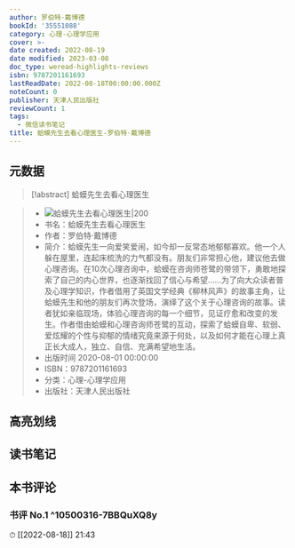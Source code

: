 ```yaml
---
author: 罗伯特·戴博德
bookId: '35551088'
category: 心理-心理学应用
cover: >-
date created: 2022-08-19
date modified: 2023-03-08
doc_type: weread-highlights-reviews
isbn: 9787201161693
lastReadDate: 2022-08-18T00:00:00.000Z
noteCount: 0
publisher: 天津人民出版社
reviewCount: 1
tags:
  - 微信读书笔记
title: 蛤蟆先生去看心理医生-罗伯特·戴博德
---
```


## 元数据

>[!abstract] 蛤蟆先生去看心理医生

> - ![蛤蟆先生去看心理医生|200](https://wfqqreader-1252317822.image.myqcloud.com/cover/88/35551088/t7_35551088.jpg)
> - 书名：蛤蟆先生去看心理医生
> - 作者：罗伯特·戴博德
> - 简介：蛤蟆先生一向爱笑爱闹，如今却一反常态地郁郁寡欢。他一个人躲在屋里，连起床梳洗的力气都没有。朋友们非常担心他，建议他去做心理咨询。在10次心理咨询中，蛤蟆在咨询师苍鹭的带领下，勇敢地探索了自己的内心世界，也逐渐找回了信心与希望……为了向大众读者普及心理学知识，作者借用了英国文学经典《柳林风声》的故事主角，让蛤蟆先生和他的朋友们再次登场，演绎了这个关于心理咨询的故事。读者犹如亲临现场，体验心理咨询的每一个细节，见证疗愈和改变的发生。作者借由蛤蟆和心理咨询师苍鹭的互动，探索了蛤蟆自卑、软弱、爱炫耀的个性与抑郁的情绪究竟来源于何处，以及如何才能在心理上真正长大成人，独立、自信、充满希望地生活。
> - 出版时间 2020-08-01 00:00:00
> - ISBN：9787201161693
> - 分类：心理-心理学应用
> - 出版社：天津人民出版社

## 高亮划线

## 读书笔记

## 本书评论

### 书评 No.1 ^10500316-7BBQuXQ8y

⏱ [[2022-08-18]] 21:43
